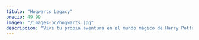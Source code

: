 ```yaml
---
titulo: "Hogwarts Legacy"
precio: 49.99
imagen: "/images-pc/hogwarts.jpg"
descripcion: "Vive tu propia aventura en el mundo mágico de Harry Potter......."
---
```

